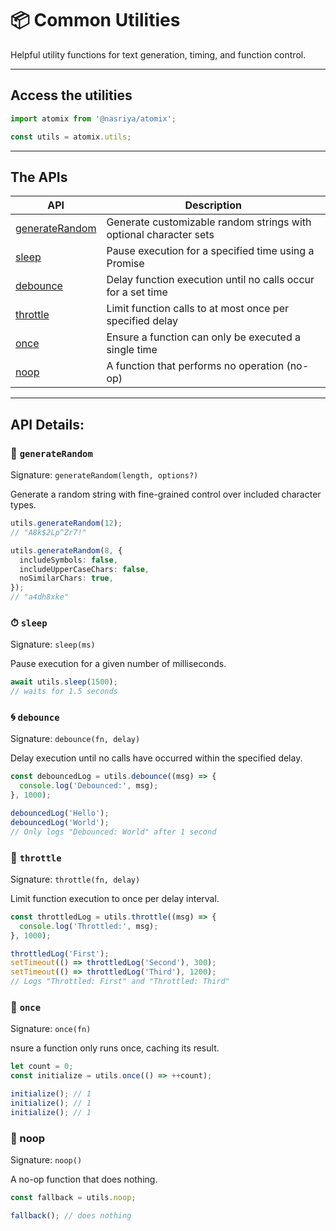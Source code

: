 # 📦 Common Utilities
Helpful utility functions for text generation, timing, and function control.

---
## Access the utilities
```ts
import atomix from '@nasriya/atomix';

const utils = atomix.utils;
```

---
## The APIs
| API                                | Description                                                       |
| ---------------------------------- | ----------------------------------------------------------------- |
| [generateRandom](#-generaterandom) | Generate customizable random strings with optional character sets |
| [sleep](#-sleep)                   | Pause execution for a specified time using a Promise              |
| [debounce](#-debounce)             | Delay function execution until no calls occur for a set time      |
| [throttle](#-throttle)             | Limit function calls to at most once per specified delay          |
| [once](#-once)                     | Ensure a function can only be executed a single time              |
| [noop](#-noop)                     | A function that performs no operation (no-op)                     |


---
## API Details:

### 📌 `generateRandom`
Signature: `generateRandom(length, options?)`

Generate a random string with fine-grained control over included character types.

```ts
utils.generateRandom(12);
// "A8k$2Lp^Zr7!"

utils.generateRandom(8, {
  includeSymbols: false,
  includeUpperCaseChars: false,
  noSimilarChars: true,
});
// "a4dh8xke"
```

### ⏱ `sleep`
Signature: `sleep(ms)`

Pause execution for a given number of milliseconds.

```ts
await utils.sleep(1500);
// waits for 1.5 seconds
```

### 🌀 `debounce`
Signature: `debounce(fn, delay)`

Delay execution until no calls have occurred within the specified delay.

```ts
const debouncedLog = utils.debounce((msg) => {
  console.log('Debounced:', msg);
}, 1000);

debouncedLog('Hello');
debouncedLog('World');
// Only logs "Debounced: World" after 1 second
```

### 🚦 `throttle`
Signature: `throttle(fn, delay)`

Limit function execution to once per delay interval.

```ts
const throttledLog = utils.throttle((msg) => {
  console.log('Throttled:', msg);
}, 1000);

throttledLog('First');
setTimeout(() => throttledLog('Second'), 300);
setTimeout(() => throttledLog('Third'), 1200);
// Logs "Throttled: First" and "Throttled: Third"
```

### 🔁 `once`
Signature: `once(fn)`

nsure a function only runs once, caching its result.

```ts
let count = 0;
const initialize = utils.once(() => ++count);

initialize(); // 1
initialize(); // 1
initialize(); // 1
```

### 🙈 noop
Signature: `noop()`

A no-op function that does nothing.

```ts
const fallback = utils.noop;

fallback(); // does nothing
```